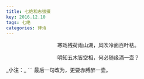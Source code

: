 ```yaml
---
title: 七绝和志强摄
key: 2016.12.10
tags: 七绝
categories: 律诗
---
```


<p align="center">寒戏残荷雨山湖，风吹冷面百叶枯。
</p>
<p align="center">明知五木皆空相，何必随缘酒一壶？
</p>
_小注：_
```
最后一句改为，更要赤膊醉一壶。

```